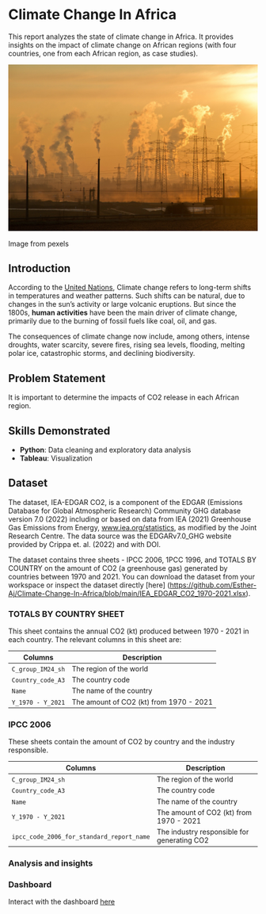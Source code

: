 # Climate Change In Africa
This report analyzes the state of climate change in Africa. It provides insights on the impact of climate change on African regions (with four countries, one from each African region, as case studies). 

![Alt text](https://github.com/Esther-Aj/Climate-Change-In-Africa/blob/main/climate_change.jpg)

Image from pexels

## Introduction
According to the [United Nations](https://www.un.org/en/climatechange/what-is-climate-change), Climate change refers to long-term shifts in temperatures and weather patterns. Such shifts can be natural, due to changes in the sun’s activity or large volcanic eruptions. But since the 1800s, **human activities** have been the main driver of climate change, primarily due to the burning of fossil fuels like coal, oil, and gas.

The consequences of climate change now include, among others, intense droughts, water scarcity, severe fires, rising sea levels, flooding, melting polar ice, catastrophic storms, and declining biodiversity.

## Problem Statement
It is important to determine the impacts of CO2 release in each African region.

## Skills Demonstrated
- **Python**: Data cleaning and exploratory data analysis
- **Tableau**: Visualization

## Dataset
The dataset, IEA-EDGAR CO2, is a component of the EDGAR (Emissions Database for Global Atmospheric Research) Community GHG database version 7.0 (2022) including or based on data from IEA (2021) Greenhouse Gas Emissions from Energy, www.iea.org/statistics, as modified by the Joint Research Centre. The data source was the EDGARv7.0_GHG website provided by Crippa et. al. (2022) and with DOI.

The dataset contains three sheets - IPCC 2006, 1PCC 1996, and TOTALS BY COUNTRY on the amount of CO2 (a greenhouse gas) generated by countries between 1970 and 2021. You can download the dataset from your workspace or inspect the dataset directly [here] (https://github.com/Esther-Aj/Climate-Change-In-Africa/blob/main/IEA_EDGAR_CO2_1970-2021.xlsx).

### TOTALS BY COUNTRY SHEET

This sheet contains the annual CO2 (kt) produced between 1970 - 2021 in each country. The relevant columns in this sheet are:

| Columns | Description |
| ------- | ------------|
| `C_group_IM24_sh` | The region of the world |
| `Country_code_A3` | The country code |
| `Name`            | The name of the country |
| `Y_1970 - Y_2021` | The amount of CO2 (kt) from 1970 - 2021 |


### IPCC 2006

These sheets contain the amount of CO2 by country and the industry responsible. 

| Columns | Description |
| ------- | ------------|
| `C_group_IM24_sh` | The region of the world |
| `Country_code_A3` | The country code |
| `Name`            | The name of the country |
| `Y_1970 - Y_2021` | The amount of CO2 (kt) from 1970 - 2021 |
| `ipcc_code_2006_for_standard_report_name` | The industry responsible for generating CO2 |


### Analysis and insights


### Dashboard
Interact with the dashboard [here](https://public.tableau.com/app/profile/esther.ajuzieogu/viz/Climate_change_16922692811560/Dashboard1)
